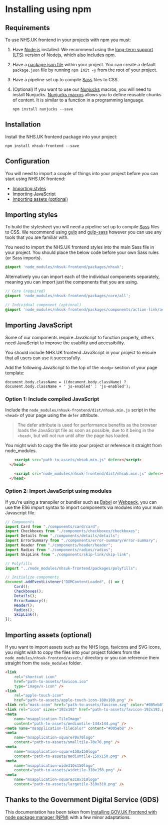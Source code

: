 # Installing using npm

## Requirements

To use NHS.UK frontend in your projects with npm you must:

1. Have [Node.js](https://nodejs.org/en/) installed. We recommend using the [long-term support (LTS)](https://nodejs.org/en/download/) version of Nodejs, which also includes [npm](https://www.npmjs.com/).

2. Have a [package.json file](https://docs.npmjs.com/files/package.json) within your project. You can create a default `package.json` file by running `npm init -y` from the root of your project.

3. Have a pipeline set up to compile [Sass](https://sass-lang.com/) files to CSS.

4. (Optional) If you want to use our [Nunjucks](https://mozilla.github.io/nunjucks/) macros, you will need to install Nunjucks. [Nunjucks macros](https://mozilla.github.io/nunjucks/templating.html#macro) allows you to define reusable chunks of content. It is similar to a function in a programming language.

   ```
   npm install nunjucks --save
   ```

## Installation

Install the NHS.UK frontend package into your project:

```
npm install nhsuk-frontend --save
```

## Configuration

You will need to import a couple of things into your project before you can start using NHS.UK frontend:

- [Importing styles](#importing-styles)
- [Importing JavaScript](#importing-javascript)
- [Importing assets (optional)](#importing-assets-optional)

## Importing styles

To build the stylesheet you will need a pipeline set up to compile [Sass](https://sass-lang.com/) files to CSS. We recommend using [gulp](https://gulpjs.com/) and [gulp-sass](https://www.npmjs.com/package/gulp-sass) however you can use any tools that you are familiar with.

You need to import the NHS.UK frontend styles into the main Sass file in your project. You should place the below code before your own Sass rules (or Sass imports).

```SCSS
@import 'node_modules/nhsuk-frontend/packages/nhsuk';
```

Alternatively you can import each of the individual components separately, meaning you can import just the components that you are using.

```SCSS
// Core (required)
@import 'node_modules/nhsuk-frontend/packages/core/all';

// Individual component (optional)
@import 'node_modules/nhsuk-frontend/packages/components/action-link/action-link';
```

## Importing JavaScript

Some of our components require JavaScript to function properly, others need JavaScript to improve the usability and accessibility.

You should include NHS.UK frontend JavaScript in your project to ensure that all users can use it successfully.

Add the following JavaScript to the top of the `<body>` section of your page template:

```
document.body.className = ((document.body.className) ? document.body.className + ' js-enabled' : 'js-enabled');
```

### Option 1: Include compiled JavaScript

Include the `node_modules/nhsuk-frontend/dist/nhsuk.min.js` script in the `<head>` of your page using the `defer` attribute.

> The defer attribute is used for performance benefits as the browser loads the JavaScript file as soon as possible, due to it being in the `<head>`, but will not run until after the page has loaded.

You might wish to copy the file into your project or reference it straight from node_modules.

```html
    <script src="path-to-assets/nhsuk.min.js" defer></script>
  </head>
```

```html
    <script src="node_modules/nhsuk-frontend/dist/nhsuk.min.js" defer></script>
  </head>
```

### Option 2: Import JavaScript using modules

If you're using a transpiler or bundler such as [Babel](https://babeljs.io/) or [Webpack](https://webpack.js.org/), you can use the ES6 import syntax to import components via modules into your main Javascript file.

```javascript
// Components
import Card from "./components/card/card";
import Checkboxes from "./components/checkboxes/checkboxes";
import Details from "./components/details/details";
import ErrorSummary from "./components/error-summary/error-summary";
import Header from "./components/header/header";
import Radios from "./components/radios/radios";
import SkipLink from "./components/skip-link/skip-link";

// Polyfills
import "../node_modules/nhsuk-frontend/packages/polyfills";

// Initialize components
document.addEventListener("DOMContentLoaded", () => {
	Card();
	Checkboxes();
	Details();
	ErrorSummary();
	Header();
	Radios();
	SkipLink();
});
```

## Importing assets (optional)

If you want to import assets such as the NHS logo, favicons and SVG icons, you might wish to copy the files into your project folders from the `node_modules/nhsuk-frontend/assets/` directory or you can reference them straight from the `node_modules` folder.

```html
<link
	rel="shortcut icon"
	href="path-to-assets/favicon.ico"
	type="image/x-icon" />
<link
	rel="apple-touch-icon"
	href="path-to-assets/apple-touch-icon-180x180.png" />
<link rel="mask-icon" href="path-to-assets/favicon.svg" color="#005eb8" />
<link rel="icon" sizes="192x192" href="path-to-assets/favicon-192x192.png" />
<meta
	name="msapplication-TileImage"
	content="path-to-assets/mediumtile-144x144.png" />
<meta name="msapplication-TileColor" content="#005eb8" />
<meta
	name="msapplication-square70x70logo"
	content="path-to-assets/smalltile-70x70.png" />
<meta
	name="msapplication-square150x150logo"
	content="path-to-assets/mediumtile-150x150.png" />
<meta
	name="msapplication-wide310x150logo"
	content="path-to-assets/widetile-310x150.png" />
<meta
	name="msapplication-square310x310logo"
	content="path-to-assets/largetile-310x310.png" />
```

## Thanks to the Government Digital Service (GDS)

This documentation has been taken from [Installing GOV.UK Frontend with node package manager (NPM)](https://github.com/alphagov/govuk-frontend/blob/master/docs/installation/installing-with-npm.md) with a few minor adaptations.
